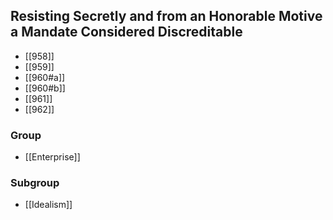 ## Resisting Secretly and from an Honorable Motive a Mandate Considered Discreditable

- [[958]]
- [[959]]
- [[960#a]]
- [[960#b]]
- [[961]]
- [[962]]

### Group
- [[Enterprise]]

### Subgroup
- [[Idealism]]

